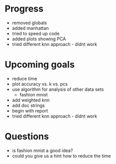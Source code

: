 # Progress
- removed globals
- added manhattan
- tried to speed up code
- added plots showing PCA
- tried different knn approach - didnt work

# Upcoming goals
- reduce time
- plot accuracy vs. k vs. pcs
- use algorithm for analysis of other data sets
    - fashion mnist
- add weighted knn
- add doc strings
- begin with report
- tried different knn approach - didnt work

# Questions
- is fashion mnist a good idea?
- could you give us a hint how to reduce the time